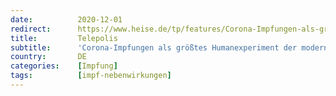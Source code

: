 ```yaml
---
date:          2020-12-01
redirect:      https://www.heise.de/tp/features/Corona-Impfungen-als-groesstes-Humanexperiment-der-modernen-Geschichte-4975719.html
title:         Telepolis
subtitle:      'Corona-Impfungen als größtes Humanexperiment der modernen Geschichte'
country:       DE
categories:    [Impfung]
tags:          [impf-nebenwirkungen]
---
```

